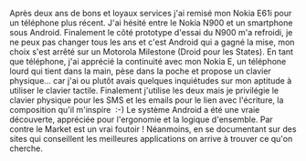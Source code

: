 <!-- title: Hello Moto Droid -->
<!-- categories: Android Mobilité -->

Après deux ans de bons et loyaux services j'ai remisé mon Nokia E61i pour un
téléphone plus récent. <!-- more -->J'ai hésité entre le Nokia N900 et un smartphone
sous Android. Finalement le côté prototype d'essai du N900 m'a refroidi, je ne
peux pas changer tous les ans et c'est Android qui a gagné la mise, mon choix
s'est arrêté sur un Motorola Milestone (Droid pour les States). En tant que
téléphone, j'ai apprécié la continuité avec mon Nokia E, un téléphone
lourd qui tient dans la main, pèse dans la poche et propose un clavier
physique... car j'ai ou plutôt avais quelques inquiétudes sur mon aptitude à
utiliser le clavier tactile. Finalement j'utilise les deux mais je privilégie
le clavier physique pour les SMS et les emails pour le lien avec l'écriture, la
composition qu'il m'inspire  :-) Le système Android a été une vraie
découverte, appréciée pour l'ergonomie et la logique d'ensemble. Par contre
le Market est un vrai foutoir ! Néanmoins, en se documentant sur des sites qui
conseillent les meilleures applications on arrive à trouver ce qu'on cherche.
